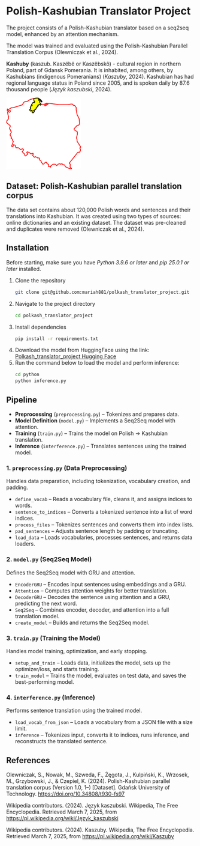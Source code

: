 # Polish-Kashubian Translator Project

The project consists of a Polish-Kashubian translator based on a seq2seq model, enhanced by an attention mechanism.

The model was trained and evaluated using the Polish-Kashubian Parallel Translation Corpus (Olewniczak et al., 2024).


**Kashuby** (kaszub. Kaszëbë or Kaszëbskô) - cultural region in northern Poland, part of Gdansk Pomerania. It is inhabited, among others, by Kashubians (indigenous Pomeranians) (_Kaszuby_, 2024). Kashubian has had regional language status in Poland since 2005, and is spoken daily by 87.6 thousand people (_Język kaszubski_, 2024).

<img src="./assets/kaszuby.png" alt="Kaszuby" width="200" />

## Dataset: Polish-Kashubian parallel translation corpus

The data set contains about 120,000 Polish words and sentences and their translations into Kashubian. It was created using two types of sources: online dictionaries and an existing dataset. The dataset was pre-cleaned and duplicates were removed (Olewniczak et al., 2024).


## Installation 
Before starting, make sure you have *Python 3.9.6 or later* and *pip 25.0.1 or later* installed.
1. Clone the repository
    ```bash
   git clone git@github.com:mariah881/polkash_translator_project.git
    ```
2. Navigate to the project directory
    ```bash
    cd polkash_translator_project
    ```
3. Install dependencies
    ```bash
    pip install -r requirements.txt
    ```
4. Download the model from HuggingFace using the link:
    [Polkash_translator_project Hugging Face](https://huggingface.co/hmaria/polkash_translator_project)
4. Run the command below to load the model and perform inference:
    ```bash
    cd python
    python inference.py
    ```


## Pipeline

- **Preprocessing** (`preprocessing.py`) – Tokenizes and prepares data.
- **Model Definition** (`model.py`) – Implements a Seq2Seq model with attention.
- **Training** (`train.py`) – Trains the model on Polish → Kashubian translation.
- **Inference** (`interference.py`) – Translates sentences using the trained model.


### 1. `preprocessing.py` (Data Preprocessing)​

Handles data preparation, including tokenization, vocabulary creation, and padding.

- `define_vocab` – Reads a vocabulary file, cleans it, and assigns indices to words.
- `sentence_to_indices` – Converts a tokenized sentence into a list of word indices.
- `process_files` – Tokenizes sentences and converts them into index lists.
- `pad_sentences` – Adjusts sentence length by padding or truncating.
- `load_data` – Loads vocabularies, processes sentences, and returns data loaders.

### 2. `model.py` (Seq2Seq Model)​

Defines the Seq2Seq model with GRU and attention.

- `EncoderGRU` – Encodes input sentences using embeddings and a GRU.
- `Attention` – Computes attention weights for better translation.
- `DecoderGRU` – Decodes the sentence using attention and a GRU, predicting the next word.
- `Seq2Seq` – Combines encoder, decoder, and attention into a full translation model.
- `create_model` – Builds and returns the Seq2Seq model.

### 3. `train.py` (Training the Model)​

Handles model training, optimization, and early stopping.

- `setup_and_train` – Loads data, initializes the model, sets up the optimizer/loss, and starts training.
- `train_model` – Trains the model, evaluates on test data, and saves the best-performing model.

### 4. `interference.py` (Inference)

Performs sentence translation using the trained model.

- `load_vocab_from_json` – Loads a vocabulary from a JSON file with a size limit.
- `inference` – Tokenizes input, converts it to indices, runs inference, and reconstructs the translated sentence.



## References

Olewniczak, S., Nowak, M., Szweda, F., Źęgota, J., Kulpiński, K., Wrzosek, M., Grzybowski, J., & Czepiel, K. (2024). Polish-Kashubian parallel translation corpus (Version 1.0, 1–) [Dataset]. Gdańsk University of Technology. https://doi.org/10.34808/t930-fs97

Wikipedia contributors. (2024). Język kaszubski. Wikipedia, The Free Encyclopedia. Retrieved March 7, 2025, from https://pl.wikipedia.org/wiki/Język_kaszubski

Wikipedia contributors. (2024). Kaszuby. Wikipedia, The Free Encyclopedia. Retrieved March 7, 2025, from https://pl.wikipedia.org/wiki/Kaszuby



